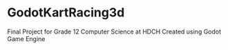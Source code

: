 # GodotKartRacing3d
Final Project for Grade 12 Computer Science at HDCH
Created using Godot Game Engine
